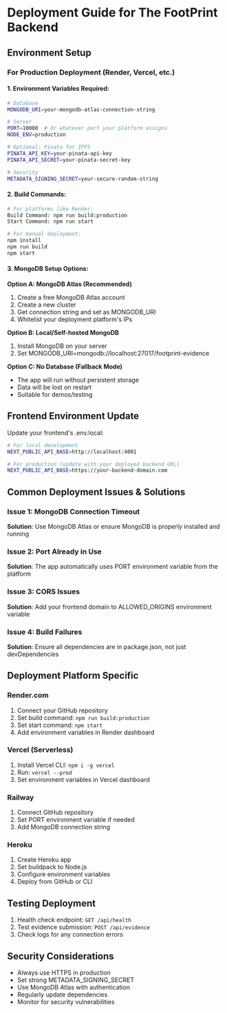 # Deployment Guide for The FootPrint Backend

## Environment Setup

### For Production Deployment (Render, Vercel, etc.)

#### 1. Environment Variables Required:
```bash
# Database
MONGODB_URI=your-mongodb-atlas-connection-string

# Server
PORT=10000  # Or whatever port your platform assigns
NODE_ENV=production

# Optional: Pinata for IPFS
PINATA_API_KEY=your-pinata-api-key
PINATA_API_SECRET=your-pinata-secret-key

# Security
METADATA_SIGNING_SECRET=your-secure-random-string
```

#### 2. Build Commands:
```bash
# For platforms like Render:
Build Command: npm run build:production
Start Command: npm run start

# For manual deployment:
npm install
npm run build
npm start
```

#### 3. MongoDB Setup Options:

**Option A: MongoDB Atlas (Recommended)**
1. Create a free MongoDB Atlas account
2. Create a new cluster
3. Get connection string and set as MONGODB_URI
4. Whitelist your deployment platform's IPs

**Option B: Local/Self-hosted MongoDB**
1. Install MongoDB on your server
2. Set MONGODB_URI=mongodb://localhost:27017/footprint-evidence

**Option C: No Database (Fallback Mode)**
- The app will run without persistent storage
- Data will be lost on restart
- Suitable for demos/testing

## Frontend Environment Update

Update your frontend's .env.local:
```bash
# For local development
NEXT_PUBLIC_API_BASE=http://localhost:4001

# For production (update with your deployed backend URL)
NEXT_PUBLIC_API_BASE=https://your-backend-domain.com
```

## Common Deployment Issues & Solutions

### Issue 1: MongoDB Connection Timeout
**Solution**: Use MongoDB Atlas or ensure MongoDB is properly installed and running

### Issue 2: Port Already in Use
**Solution**: The app automatically uses PORT environment variable from the platform

### Issue 3: CORS Issues
**Solution**: Add your frontend domain to ALLOWED_ORIGINS environment variable

### Issue 4: Build Failures
**Solution**: Ensure all dependencies are in package.json, not just devDependencies

## Deployment Platform Specific

### Render.com
1. Connect your GitHub repository
2. Set build command: `npm run build:production`
3. Set start command: `npm start`
4. Add environment variables in Render dashboard

### Vercel (Serverless)
1. Install Vercel CLI: `npm i -g vercel`
2. Run: `vercel --prod`
3. Set environment variables in Vercel dashboard

### Railway
1. Connect GitHub repository
2. Set PORT environment variable if needed
3. Add MongoDB connection string

### Heroku
1. Create Heroku app
2. Set buildpack to Node.js
3. Configure environment variables
4. Deploy from GitHub or CLI

## Testing Deployment

1. Health check endpoint: `GET /api/health`
2. Test evidence submission: `POST /api/evidence`
3. Check logs for any connection errors

## Security Considerations

- Always use HTTPS in production
- Set strong METADATA_SIGNING_SECRET
- Use MongoDB Atlas with authentication
- Regularly update dependencies
- Monitor for security vulnerabilities
